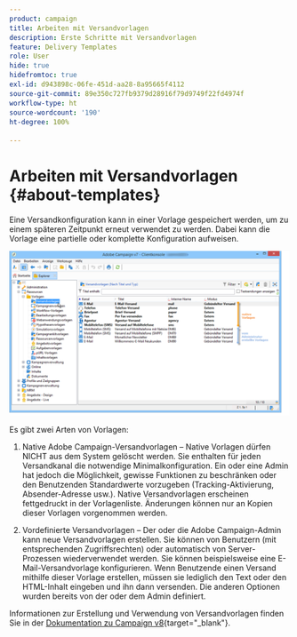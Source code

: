 ```yaml
---
product: campaign
title: Arbeiten mit Versandvorlagen
description: Erste Schritte mit Versandvorlagen
feature: Delivery Templates
role: User
hide: true
hidefromtoc: true
exl-id: d943898c-06fe-451d-aa28-8a95665f4112
source-git-commit: 89e350c727fb9379d28916f79d9749f22fd4974f
workflow-type: ht
source-wordcount: '190'
ht-degree: 100%

---
```


# Arbeiten mit Versandvorlagen {#about-templates}

Eine Versandkonfiguration kann in einer Vorlage gespeichert werden, um zu einem späteren Zeitpunkt erneut verwendet zu werden. Dabei kann die Vorlage eine partielle oder komplette Konfiguration aufweisen.

![](assets/s_user_template_list.png)

Es gibt zwei Arten von Vorlagen:

1. Native Adobe Campaign-Versandvorlagen – Native Vorlagen dürfen NICHT aus dem System gelöscht werden. Sie enthalten für jeden Versandkanal die notwendige Minimalkonfiguration. Ein oder eine Admin hat jedoch die Möglichkeit, gewisse Funktionen zu beschränken oder den Benutzenden Standardwerte vorzugeben (Tracking-Aktivierung, Absender-Adresse usw.). Native Versandvorlagen erscheinen fettgedruckt in der Vorlagenliste. Änderungen können nur an Kopien dieser Vorlagen vorgenommen werden.

1. Vordefinierte Versandvorlagen – Der oder die Adobe Campaign-Admin kann neue Versandvorlagen erstellen. Sie können von Benutzern (mit entsprechenden Zugriffsrechten) oder automatisch von Server-Prozessen wiederverwendet werden. Sie können beispielsweise eine E-Mail-Versandvorlage konfigurieren. Wenn Benutzende einen Versand mithilfe dieser Vorlage erstellen, müssen sie lediglich den Text oder den HTML-Inhalt eingeben und ihn dann versenden. Die anderen Optionen wurden bereits von der oder dem Admin definiert.


Informationen zur Erstellung und Verwendung von Versandvorlagen finden Sie in der [Dokumentation zu Campaign v8](https://experienceleague.adobe.com/de/docs/campaign/campaign-v8/send/create-templates){target="_blank"}.